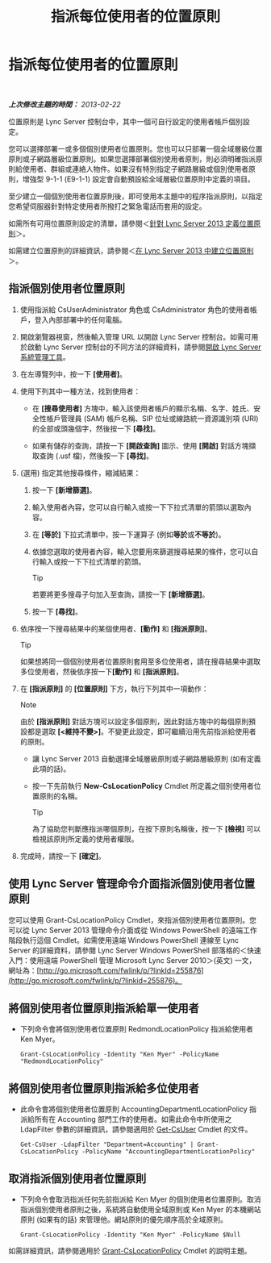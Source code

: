 ﻿---
title: 指派每位使用者的位置原則
TOCTitle: 指派每位使用者的位置原則
ms:assetid: 343f2de3-a0ae-4403-8456-6e520b579d32
ms:mtpsurl: https://technet.microsoft.com/zh-tw/library/Gg520974(v=OCS.15)
ms:contentKeyID: 49290540
ms.date: 08/10/2015
mtps_version: v=OCS.15
ms.translationtype: HT
---

# 指派每位使用者的位置原則

 

_**上次修改主題的時間：** 2013-02-22_

位置原則是 Lync Server 控制台中，其中一個可自行設定的使用者帳戶個別設定。

您可以選擇部署一或多個個別使用者位置原則。您也可以只部署一個全域層級位置原則或子網路層級位置原則。如果您選擇部署個別使用者原則，則必須明確指派原則給使用者、群組或連絡人物件。如果沒有特別指定子網路層級或個別使用者原則，增強型 9-1-1 (E9-1-1) 設定會自動預設給全域層級位置原則中定義的項目。

至少建立一個個別使用者位置原則後，即可使用本主題中的程序指派原則，以指定您希望伺服器針對特定使用者所撥打之緊急電話而套用的設定。

如需所有可用位置原則設定的清單，請參閱＜[針對 Lync Server 2013 定義位置原則](lync-server-2013-defining-the-location-policy.md)＞。

如需建立位置原則的詳細資訊，請參閱＜[在 Lync Server 2013 中建立位置原則](lync-server-2013-create-location-policies.md)＞。

## 指派個別使用者位置原則

1.  使用指派給 CsUserAdministrator 角色或 CsAdministrator 角色的使用者帳戶，登入內部部署中的任何電腦。

2.  開啟瀏覽器視窗，然後輸入管理 URL 以開啟 Lync Server 控制台。如需可用於啟動 Lync Server 控制台的不同方法的詳細資料，請參閱[開啟 Lync Server 系統管理工具](lync-server-2013-open-lync-server-administrative-tools.md)。

3.  在左導覽列中，按一下 **\[使用者\]**。

4.  使用下列其中一種方法，找到使用者：
    
      - 在 **\[搜尋使用者\]** 方塊中，輸入該使用者帳戶的顯示名稱、名字、姓氏、安全性帳戶管理員 (SAM) 帳戶名稱、SIP 位址或線路統一資源識別項 (URI) 的全部或頭幾個字，然後按一下 **\[尋找\]**。
    
      - 如果有儲存的查詢，請按一下 **\[開啟查詢\]** 圖示、使用 **\[開啟\]** 對話方塊擷取查詢 (.usf 檔)，然後按一下 **\[尋找\]**。

5.  (選用) 指定其他搜尋條件，縮減結果：
    
    1.  按一下 **\[新增篩選\]**。
    
    2.  輸入使用者內容，您可以自行輸入或按一下下拉式清單的箭頭以選取內容。
    
    3.  在 **\[等於\]** 下拉式清單中，按一下運算子 (例如**等於**或**不等於**)。
    
    4.  依據您選取的使用者內容，輸入您要用來篩選搜尋結果的條件，您可以自行輸入或按一下下拉式清單的箭頭。
        
        > [!TIP]  
        > 若要將更多搜尋子句加入至查詢，請按一下 <strong>[新增篩選]</strong>。
    
    5.  按一下 **\[尋找\]**。

6.  依序按一下搜尋結果中的某個使用者、**\[動作\]** 和 **\[指派原則\]**。
    
    > [!TIP]
    > 如果想將同一個個別使用者位置原則套用至多位使用者，請在搜尋結果中選取多位使用者，然後依序按一下<strong>[動作]</strong> 和 <strong>[指派原則]</strong>。


7.  在 **\[指派原則\]** 的 **\[位置原則\]** 下方，執行下列其中一項動作：
    
    > [!NOTE]  
    > 由於 <strong>[指派原則]</strong> 對話方塊可以設定多個原則，因此對話方塊中的每個原則預設都是選取 <strong>[&lt;維持不變&gt;]</strong>。不變更此設定，即可繼續沿用先前指派給使用者的原則。
    
    
      - 讓 Lync Server 2013 自動選擇全域層級原則或子網路層級原則 (如有定義此項的話)。
    
      - 按一下先前執行 **New-CsLocationPolicy** Cmdlet 所定義之個別使用者位置原則的名稱。
        
        > [!TIP]  
        > 為了協助您判斷應指派哪個原則，在按下原則名稱後，按一下 <strong>[檢視]</strong> 可以檢視該原則所定義的使用者權限。


8.  完成時，請按一下 **\[確定\]**。

## 使用 Lync Server 管理命令介面指派個別使用者位置原則

您可以使用 Grant-CsLocationPolicy Cmdlet，來指派個別使用者位置原則。您可以從 Lync Server 2013 管理命令介面或從 Windows PowerShell 的遠端工作階段執行這個 Cmdlet。如需使用遠端 Windows PowerShell 連線至 Lync Server 的詳細資料，請參閱 Lync Server Windows PowerShell 部落格的＜快速入門：使用遠端 PowerShell 管理 Microsoft Lync Server 2010＞(英文) 一文，網址為：[http://go.microsoft.com/fwlink/p/?linkId=255876](http://go.microsoft.com/fwlink/p/?linkid=255876)。

## 將個別使用者位置原則指派給單一使用者

  - 下列命令會將個別使用者位置原則 RedmondLocationPolicy 指派給使用者 Ken Myer。
    
        Grant-CsLocationPolicy -Identity "Ken Myer" -PolicyName "RedmondLocationPolicy"

## 將個別使用者位置原則指派給多位使用者

  - 此命令會將個別使用者位置原則 AccountingDepartmentLocationPolicy 指派給所有在 Accounting 部門工作的使用者。如需此命令中所使用之 LdapFilter 參數的詳細資訊，請參閱適用於 [Get-CsUser](https://docs.microsoft.com/en-us/powershell/module/skype/Get-CsUser) Cmdlet 的文件。
    
        Get-CsUser -LdapFilter "Department=Accounting" | Grant-CsLocationPolicy -PolicyName "AccountingDepartmentLocationPolicy"

## 取消指派個別使用者位置原則

  - 下列命令會取消指派任何先前指派給 Ken Myer 的個別使用者位置原則。取消指派個別使用者原則之後，系統將自動使用全域原則或 Ken Myer 的本機網站原則 (如果有的話) 來管理他。網站原則的優先順序高於全域原則。
    
        Grant-CsLocationPolicy -Identity "Ken Myer" -PolicyName $Null

如需詳細資訊，請參閱適用於 [Grant-CsLocationPolicy](https://docs.microsoft.com/en-us/powershell/module/skype/Grant-CsLocationPolicy) Cmdlet 的說明主題。


